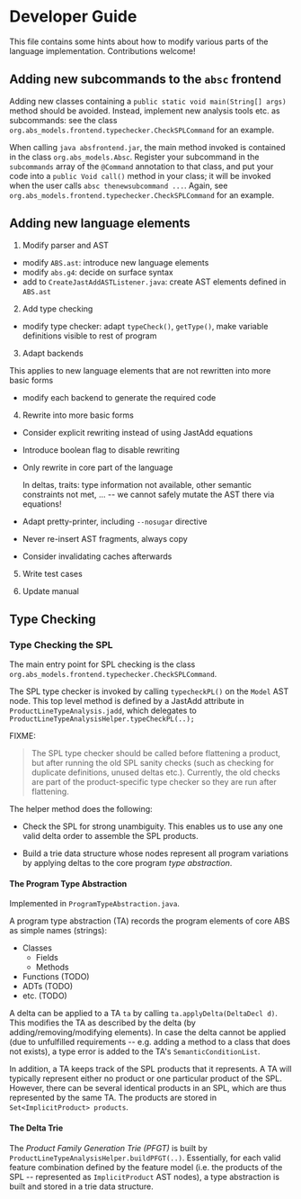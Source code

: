 # Developer Guide

This file contains some hints about how to modify various parts of the
language implementation.  Contributions welcome!

## Adding new subcommands to the `absc` frontend

Adding new classes containing a `public static void main(String[]
args)` method should be avoided.  Instead, implement new analysis
tools etc. as subcommands: see the class
`org.abs_models.frontend.typechecker.CheckSPLCommand` for an example.

When calling `java absfrontend.jar`, the main method invoked is
contained in the class `org.abs_models.Absc`.  Register your
subcommand in the `subcommands` array of the `@Command` annotation to
that class, and put your code into a `public Void call()` method in
your class; it will be invoked when the user calls `absc
thenewsubcommand ...`.  Again, see
`org.abs_models.frontend.typechecker.CheckSPLCommand` for an example.

## Adding new language elements

1. Modify parser and AST

  - modify `ABS.ast`: introduce new language elements
  - modify `abs.g4`: decide on surface syntax
  - add to `CreateJastAddASTListener.java`: create AST elements defined in `ABS.ast`

2. Add type checking

  - modify type checker: adapt `typeCheck()`, `getType()`, make
    variable definitions visible to rest of program

3. Adapt backends

  This applies to new language elements that are not rewritten into
  more basic forms

  - modify each backend to generate the required code

4. Rewrite into more basic forms

  - Consider explicit rewriting instead of using JastAdd equations

  - Introduce boolean flag to disable rewriting
  - Only rewrite in core part of the language

    In deltas, traits: type information not available, other semantic
    constraints not met, ... -- we cannot safely mutate the AST there
    via equations!

  - Adapt pretty-printer, including `--nosugar` directive

  - Never re-insert AST fragments, always copy

  - Consider invalidating caches afterwards

5. Write test cases

6. Update manual


## Type Checking

### Type Checking the SPL

The main entry point for SPL checking is the class `org.abs_models.frontend.typechecker.CheckSPLCommand`.

The SPL type checker is invoked by calling `typecheckPL()` on the
`Model` AST node.  This top level method is defined by a JastAdd
attribute in `ProductLineTypeAnalysis.jadd`, which delegates to
`ProductLineTypeAnalysisHelper.typeCheckPL(..);`

FIXME:
> The SPL type checker should be called before flattening a product,
> but after running the old SPL sanity checks (such as checking for
> duplicate definitions, unused deltas etc.). Currently, the old
> checks are part of the product-specific type checker so they are run
> after flattening.


The helper method does the following:

- Check the SPL for strong unambiguity. This enables us to use any one
  valid delta order to assemble the SPL products.

- Build a trie data structure whose nodes represent all program
  variations by applying deltas to the core program _type
  abstraction_.

#### The Program Type Abstraction

Implemented in `ProgramTypeAbstraction.java`.

A program type abstraction (TA) records the program elements of core ABS as simple names (strings):
- Classes
  - Fields
  - Methods
- Functions (TODO)
- ADTs (TODO)
- etc. (TODO)

A delta can be applied to a TA `ta` by calling `ta.applyDelta(DeltaDecl d)`. This modifies the TA as described by the delta (by adding/removing/modifying elements). In case the delta cannot be applied (due to unfulfilled requirements -- e.g. adding a method to a class that does not exists), a type error is added to the TA's `SemanticConditionList`.

In addition, a TA keeps track of the SPL products that it represents. A TA will typically represent either no product or one particular product of the SPL. However, there can be several identical products in an SPL, which are thus represented by the same TA. The products are stored in `Set<ImplicitProduct> products`.

#### The Delta Trie

The _Product Family Generation Trie (PFGT)_ is built by `ProductLineTypeAnalysisHelper.buildPFGT(..)`. Essentially, for each valid feature combination defined by the feature model (i.e. the products of the SPL -- represented as `ImplicitProduct` AST nodes), a type abstraction is built and stored in a trie data structure. 

